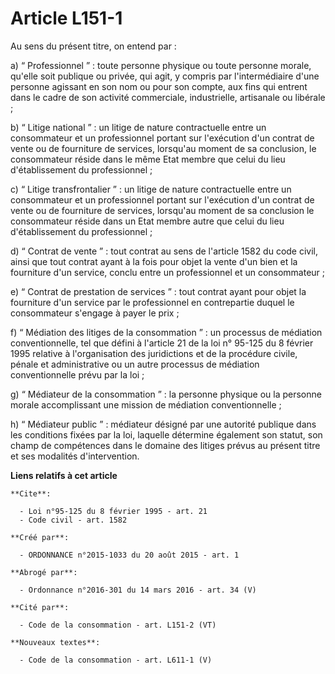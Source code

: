 # Article L151-1

Au sens du présent titre, on entend par : 

a) “ Professionnel ” : toute personne physique ou toute personne morale, qu'elle soit publique ou privée, qui agit, y compris
par l'intermédiaire d'une personne agissant en son nom ou pour son compte, aux fins qui entrent dans le cadre de son activité
commerciale, industrielle, artisanale ou libérale ; 

b) “ Litige national ” : un litige de nature contractuelle entre un consommateur et un professionnel portant sur l'exécution
d'un contrat de vente ou de fourniture de services, lorsqu'au moment de sa conclusion, le consommateur réside dans le même
Etat membre que celui du lieu d'établissement du professionnel ; 

c) “ Litige transfrontalier ” : un litige de nature contractuelle entre un consommateur et un professionnel portant sur
l'exécution d'un contrat de vente ou de fourniture de services, lorsqu'au moment de sa conclusion le consommateur réside dans
un Etat membre autre que celui du lieu d'établissement du professionnel ; 

d) “ Contrat de vente ” : tout contrat au sens de l'article 1582 du code civil, ainsi que tout contrat ayant à la fois pour
objet la vente d'un bien et la fourniture d'un service, conclu entre un professionnel et un consommateur ; 

e) “ Contrat de prestation de services ” : tout contrat ayant pour objet la fourniture d'un service par le professionnel en
contrepartie duquel le consommateur s'engage à payer le prix ; 

f) “ Médiation des litiges de la consommation ” : un processus de médiation conventionnelle, tel que défini à l'article 21 de
la loi n° 95-125 du 8 février 1995 relative à l'organisation des juridictions et de la procédure civile, pénale et
administrative ou un autre processus de médiation conventionnelle prévu par la loi ; 

g) “ Médiateur de la consommation ” : la personne physique ou la personne morale accomplissant une mission de médiation
conventionnelle ; 

h) “ Médiateur public ” : médiateur désigné par une autorité publique dans les conditions fixées par la loi, laquelle
détermine également son statut, son champ de compétences dans le domaine des litiges prévus au présent titre et ses modalités
d'intervention.

**Liens relatifs à cet article**

	**Cite**:

	  - Loi n°95-125 du 8 février 1995 - art. 21
	  - Code civil - art. 1582

	**Créé par**:

	  - ORDONNANCE n°2015-1033 du 20 août 2015 - art. 1

	**Abrogé par**:

	  - Ordonnance n°2016-301 du 14 mars 2016 - art. 34 (V)

	**Cité par**:

	  - Code de la consommation - art. L151-2 (VT)

	**Nouveaux textes**:

	  - Code de la consommation - art. L611-1 (V)
